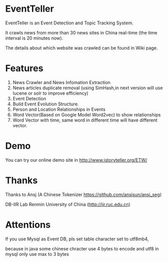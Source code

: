 EventTeller
===========

EventTeller is an Event Detection and Topic Tracking System.

It crawls news from more than 30 news sites in China real-time (the time interval is 20 minutes now).

The details about which website was crawled can be found in Wiki page.

Features
==========

1. News Crawler and News Infomation Extraction
2. News articles duplicate removal (using SimHash,in next version will use lucene or solr to improve efficiency)
3. Event Detection 
4. Build Event Evolution Structure.
5. Person and Location Relationships in Events
6. Word Vector(Based on Google Model Word2vec) to show relationships
7. Word Vector with time, same word in different time will have different vector.


Demo
========

You can try our online demo site in http://www.istoryteller.org/ETW/

Thanks
========

Thanks to Ansj (A Chinese Tokenizer https://github.com/ansjsun/ansj_seg)

DB-IIR Lab Renmin University of China (http://iir.ruc.edu.cn)


Attentions
========

If you use Mysql as Event DB, pls set table character set to utf8mb4, 

because in java some chinese chracter use 4 bytes to encode and utf8 in mysql only use max to 3 bytes







